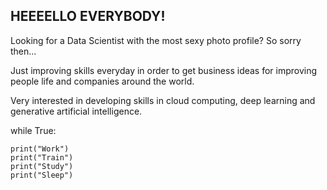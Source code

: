 ## HEEEELLO EVERYBODY!


Looking for a Data Scientist with the most sexy photo profile? So sorry then...

Just improving skills everyday in order to get business ideas for improving people life and companies around the world.

Very interested in developing skills in cloud computing, deep learning and generative artificial intelligence.

while True: 

    print("Work")
    print("Train")
    print("Study")
    print("Sleep")
